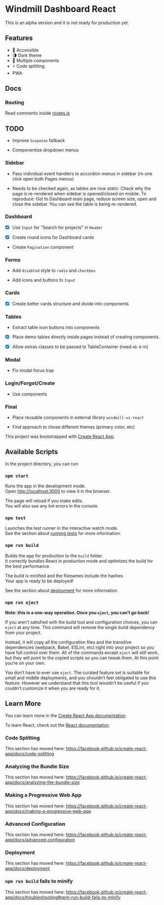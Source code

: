 # Windmill Dashboard React

This is an alpha version and it is not ready for production yet.

## Features

- 🦮 Accessible
- 🌗 Dark theme
- 🧩 Multiple components
- ⚡ Code splitting
- PWA

## Docs

### Routing

Read comments inside [routes.js](./src/routes.js)

## TODO

- Improve `Suspense` fallback

- Componentize dropdown menus

### Sidebar

- Pass individual event handlers to accordion menus in sidebar (rn one click open both Pages menus)

- Needs to be checked again, as tables are now static: Check why the page is re-rendered when sidebar is opened/closed on mobile. To reproduce: Got to Dashboard main page, reduce screen size, open and close the sidebar. You can see the table is being re-rendered.

### Dashboard

- [x] Use `Input` for "Search for projects" in `Header`

- [x] Create round icons for Dashboard cards

- Create `Pagination` component

### Forms

- Add `disabled` style to `radio` and `checkbox`

- Add icons and buttons to `Input`

### Cards

- [x] Create better cards structure and divide into components

### Tables

- Extract table icon buttons into components

- [x] Place demo tables directly inside pages instead of creating components.

- [x] Allow extras classes to be passed to TableContainer (need `mb-8` rn)

### Modal

- Fix modal focus trap

### Login/Forgot/Create

- Use components

### Final

- Place reusable components in external library `windmill-ui-react`

- Find approach to chose different themes (primary color, etc)

This project was bootstrapped with [Create React App](https://github.com/facebook/create-react-app).

## Available Scripts

In the project directory, you can run:

### `npm start`

Runs the app in the development mode.<br />
Open [http://localhost:3000](http://localhost:3000) to view it in the browser.

The page will reload if you make edits.<br />
You will also see any lint errors in the console.

### `npm test`

Launches the test runner in the interactive watch mode.<br />
See the section about [running tests](https://facebook.github.io/create-react-app/docs/running-tests) for more information.

### `npm run build`

Builds the app for production to the `build` folder.<br />
It correctly bundles React in production mode and optimizes the build for the best performance.

The build is minified and the filenames include the hashes.<br />
Your app is ready to be deployed!

See the section about [deployment](https://facebook.github.io/create-react-app/docs/deployment) for more information.

### `npm run eject`

**Note: this is a one-way operation. Once you `eject`, you can’t go back!**

If you aren’t satisfied with the build tool and configuration choices, you can `eject` at any time. This command will remove the single build dependency from your project.

Instead, it will copy all the configuration files and the transitive dependencies (webpack, Babel, ESLint, etc) right into your project so you have full control over them. All of the commands except `eject` will still work, but they will point to the copied scripts so you can tweak them. At this point you’re on your own.

You don’t have to ever use `eject`. The curated feature set is suitable for small and middle deployments, and you shouldn’t feel obligated to use this feature. However we understand that this tool wouldn’t be useful if you couldn’t customize it when you are ready for it.

## Learn More

You can learn more in the [Create React App documentation](https://facebook.github.io/create-react-app/docs/getting-started).

To learn React, check out the [React documentation](https://reactjs.org/).

### Code Splitting

This section has moved here: https://facebook.github.io/create-react-app/docs/code-splitting

### Analyzing the Bundle Size

This section has moved here: https://facebook.github.io/create-react-app/docs/analyzing-the-bundle-size

### Making a Progressive Web App

This section has moved here: https://facebook.github.io/create-react-app/docs/making-a-progressive-web-app

### Advanced Configuration

This section has moved here: https://facebook.github.io/create-react-app/docs/advanced-configuration

### Deployment

This section has moved here: https://facebook.github.io/create-react-app/docs/deployment

### `npm run build` fails to minify

This section has moved here: https://facebook.github.io/create-react-app/docs/troubleshooting#npm-run-build-fails-to-minify
